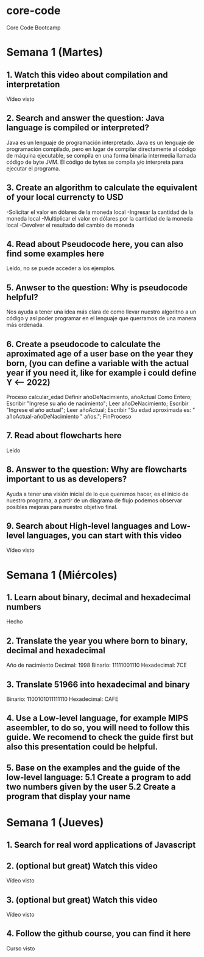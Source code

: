 # core-code
Core Code Bootcamp
# Semana 1 (Martes)
## 1. Watch this video about compilation and interpretation
Vídeo visto
## 2. Search and answer the question: Java language is compiled or interpreted?
Java es un lenguaje de programación interpretado.
Java es un lenguaje de programación compilado, pero en lugar de compilar directamente al código de máquina ejecutable, se compila en una forma binaria intermedia llamada código de byte JVM. El código de bytes se compila y/o interpreta para ejecutar el programa.
## 3. Create an algorithm to calculate the equivalent of your local currencty to USD
-Solicitar el valor en dólares de la moneda local
-Ingresar la cantidad de la moneda local
-Multiplicar el valor en dólares por la cantidad de la moneda local
-Devolver el resultado del cambio de moneda
## 4. Read about Pseudocode here, you can also find some examples here
Leído, no se puede acceder a los ejemplos.
## 5. Anwser to the question: Why is pseudocode helpful?
Nos ayuda a tener una idea más clara de como llevar nuestro algoritno a un código y así poder programar en el lenguaje que querramos de una manera más ordenada.
## 6. Create a pseudocode to calculate the aproximated age of a user base on the year they born, (you can define a variable with the actual year if you need it, like for example i could define Y <-- 2022)
Proceso calcular_edad
	Definir añoDeNacimiento, añoActual Como Entero;
	Escribir "Ingrese su año de nacimiento";
	Leer añoDeNacimiento;
	Escribir "Ingrese el año actual";
	Leer añoActual;
	Escribir "Su edad aproximada es: " añoActual-añoDeNacimiento " años.";
FinProceso
## 7. Read about flowcharts here
Leído
## 8. Answer to the question: Why are flowcharts important to us as developers?
Ayuda a tener una visión inicial de lo que queremos hacer, es el inicio de nuestro programa, a partir de un diagrama de flujo podemos observar posibles mejoras para nuestro objetivo final.
## 9. Search about High-level languages and Low-level languages, you can start with this video
Vídeo visto

# Semana 1 (Miércoles)
## 1. Learn about binary, decimal and hexadecimal numbers
Hecho
## 2. Translate the year you where born to binary, decimal and hexadecimal
Año de nacimiento
Decimal: 1998
Binario: 11111001110
Hexadecimal: 7CE
## 3. Translate 51966 into hexadecimal and binary
Binario: 1100101011111110
Hexadecimal: CAFE
## 4. Use a Low-level language, for example MIPS aseembler, to do so, you will need to follow this guide. We recomend to check the guide first but also this presentation could be helpful.

## 5. Base on the examples and the guide of the low-level language: 5.1 Create a program to add two numbers given by the user 5.2 Create a program that display your name


# Semana 1 (Jueves)
## 1. Search for real word applications of Javascript

## 2. (optional but great) Watch this video
Vídeo visto
## 3. (optional but great) Watch this video
Vídeo visto
## 4. Follow the github course, you can find it here
Curso visto
